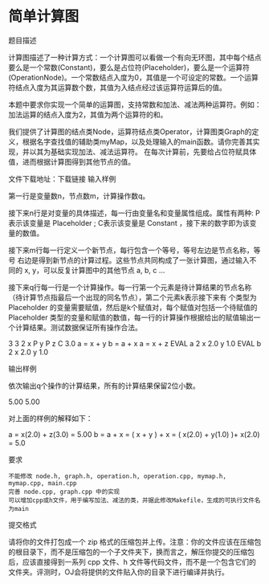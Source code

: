 # 简单计算图
题目描述

计算图描述了一种计算方式：一个计算图可以看做一个有向无环图，其中每个结点要么是一个常数(Constant)，要么是占位符(Placeholder)，要么是一个运算符(OperationNode)。一个常数结点入度为0，其值是一个可设定的常数。一个运算符结点入度为其运算数个数，其值为入结点经过该运算符运算后的值。

本题中要求你实现一个简单的运算图，支持常数和加法、减法两种运算符。例如：加法运算的结点入度为2，其值为两个运算符的和。

我们提供了计算图的结点类Node，运算符结点类Operator，计算图类Graph的定义，根据名字查找值的辅助类myMap，以及处理输入的main函数。请你完善其实现，并以其为基础实现加法、减法运算符。 在每次计算前，先要给占位符赋具体值，进而根据计算图得到其他节点的值。

文件下载地址：下载链接
输入样例

第一行是变量数n，节点数m，计算操作数q。

接下来n行是对变量的具体描述，每一行由变量名和变量属性组成。属性有两种: P表示该变量是 Placeholder ; C表示该变量是 Constant ，接下来的数字即为该变量的数值。

接下来m行每一行定义一个新节点，每行包含一个等号，等号左边是节点名称，等号 右边是得到新节点的计算过程。这些节点共同构成了一张计算图，通过输入不同的 x, y，可以反复计算图中的其他节点 a, b, c ...

接下来q行每一行是一个计算操作。每一行第一个元素是待计算结果的节点名称（待计算节点指最后一个出现的同名节点），第二个元素k表示接下来有 个类型为 Placeholder 的变量需要赋值，然后是k个赋值对，每个赋值对包括一个待赋值的 Placeholder 类型的变量和赋值的数值，每一行的计算操作根据给出的赋值输出一个计算结果。测试数据保证所有操作合法。

3 3 2
x P
y P
z C 3.0
a = x + y
b = a + x
a = x + z
EVAL a 2 x 2.0 y 1.0
EVAL b 2 x 2.0 y 1.0

输出样例

依次输出q个操作的计算结果，所有的计算结果保留2位小数。

5.00
5.00

对上面的样例的解释如下：

a = x(2.0) + z(3.0) = 5.00
b = a + x = ( x + y ) + x = ( x(2.0) + y(1.0) )+ x(2.0) = 5.0 

要求

    不能修改 node.h, graph.h, operation.h, operation.cpp, mymap.h, mymap.cpp, main.cpp
    完善 node.cpp, graph.cpp 中的实现
    可以增加cpp或h文件，用于编写加法、减法的类，并据此修改Makefile，生成的可执行文件名为main

提交格式

请将你的文件打包成一个 zip 格式的压缩包并上传。注意：你的文件应该在压缩包的根目录下，而不是压缩包的一个子文件夹下，换而言之，解压你提交的压缩包后，应该直接得到一系列 cpp 文件、h 文件等代码文件，而不是一个包含它们的文件夹。评测时，OJ会将提供的文件贴入你的目录下进行编译并执行。
